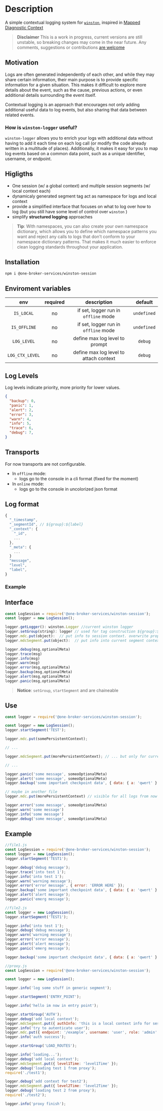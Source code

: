 # Description

A simple contextual logging system for [`winston`](<https://www.npmjs.com/package/winston>), inspired in [Mapped Diagnostic Context](<https://logback.qos.ch/manual/mdc.html>)

> **Disclaimer**
This is a work in progress, current versions are still unstable, so breaking changes may come in the near future.
Any comments, suggestions or contributions [are welcome](<https://github.com/One-Broker-Services/winston-session/issues>)

## Motivation

Logs are often generated independently of each other, and while they may share certain information, their main purpose is to provide specific information for a given situation. This makes it difficult to explore more details about the event, such as the cause, previous actions, or even additional details surrounding the event itself.

Contextual logging is an approach that encourages not only adding additional useful data to log events, but also sharing that data between related events.

<!-- Con el registro contextual, los tokens de datos se agregan y eliminan de los eventos de registro durante el transcurso del tiempo de ejecución de la aplicación.
Según el flujo de trabajo de su aplicación, algunos de estos tokens se pueden compartir en varios eventos de registro o incluso en toda la aplicación. Mientras tanto, sus eventos de registro aún conservan información de registro principal, como nombres de métodos y seguimientos de pila. -->

<!-- winston es una popular herramienta de logging para javascript
Con winston, si bien es posible para cada evento registrar los datos necesarios manualmente en el momento del log como metadatos, -->
<!-- 
Often when there are lot of microservices and logs are been forwarded it becomes difficult to find the reason for error and sequence of events that might have caused the error. MDC approach helps to group together the events that are related to specific event for eg. Order Checkout failed or Payment Failure on Ecommerce site.As customer is unaware of the internal things it is wise idea to add some related information as correlationIds like { orderID: 101 } so it can be searched quickly. -->

### How is `winston-logger` useful?

`winston-logger` allows you to enrich your logs with additional data without having to add it each time on each log call (or modify the code already written in a multitude of places). Additionally, it makes it easy for you to map log events based on a common data point, such as a unique identifier, username, or endpoint.
<!-- Puede agregar y eliminar del contexto durante el transcurso de la aplicación sin tener que realizar un seguimiento de lo que se almacena en el contexto y dónde aparece en sus registros. -->

## Higligths

* One session (w/ a global context) and multiple session segments (w/ local context each)
* dynamicaly generated segment tag act as namespace for logs and local context
* provide a simplified interface that focuses on what to log over how to log (but you still have some level of control over `winston` )
* simplify **structured logging** approaches

> **Tip**: With namespaces, you can also create your own namespace dictionary, which allows you to define which namespace patterns you want and reject any calls to logs that don’t conform to your namespace dictionary patterns. That makes it much easier to enforce clean logging standards throughout your application.

<!-- * a `winston` logger can be particular for ona segment or can be shared for all segments (you decide) -->

<!-- * la session es una instancia unica que mantiene sus propiedades persistentes entre todos los ficheros una. Es ideal para los entornos serverless en los que cada llamada a la api es independiente (p.e una lambda unica)
* permite mantener un contexto compartido por todos los loggers de la session. este contexto se puede ir enriqueciendo durante la sesion en cualquier fu
* permite matener simultaneamente varios loggers independientes en una misma session.
Los un logger queda definido  por un label especifico. -->

## Installation

```bash
npm i @one-broker-services/winston-session
```

## Enviroment variables

|env|required|description|default|
|:--:|:--:|:--:|:--:|
|`IS_LOCAL`|no|if set, logger run in `offline` mode| `undefined` |
|`IS_OFFLINE`|no|if set, logger run in `offline` mode| `undefined` |
|`LOG_LEVEL`|no|define max log level to prompt| `debug` |
|`LOG_CTX_LEVEL`|no|define max log level to attach context| `debug` |

## Log Levels

Log levels indicate priority, more priority for lower values.

```json
{
  "backup": 0,
  "panic": 1,
  "alert": 2,
  "error": 3,
  "warn": 4,
  "info": 5,
  "trace": 6,
  "debug": 7,
}
```

## Transports

For now transports are not configurable.

* In `offline` mode:
  * logs go to the console in a cli format (fixed for the moment)
  <!-- * error logs or lower go to a daily rotated file, located in logs folder at project root -->
* In `online` mode:
  * logs go to the console in uncolorized json format

## Log format

```javascript
{
  "_timestamp",
  "_segmentId", // ${group}:${label}
  "_context": {
    "_id",
    ...
  },
  "_meta": {
    ...
  }
  "message",
  "level",
  "label",
}
```

### Example

## Interface

```javascript
const LogSession = require('@one-broker-services/winston-session');
const logger = new LogSession();

logger.getLogger(): winston.Logger //current winston logger
logger.setGroup(string): logger // used for tag construction ${group}:${label}
logger.mdc.put(object):  // put info to session context. overwrite property if already exists. new context will be present in all logs from now on session timeline
logger.mdcSegment.put(object):  // put info into current segment context scope. overwrite property if already exists. new context will be present in all logs in te current segment scope

logger.debug(msg,optionalMeta)
logger.trace(msg)
logger.info(msg)
logger.warn(msg)
logger.error(msg,optionalMeta)
logger.backup(msg,optionalMeta)
logger.alert(msg,optionalMeta)
logger.panic(msg,optionalMeta)

```

> **Notice**: `setGroup`, `startSegment` and are chaineable

## Use

```javascript
const logger = require('@one-broker-services/winston-session');

const logger = new LogSession();
logger.startSegment('TEST');

logger.mdc.put(somePersistentContext);

// ...

logger.mdcSegment.put(morePersistentContext); // ... but only for current segment

// ...

logger.panic('some message', someoOptionalMeta)
logger.alert('some message', someoOptionalMeta)
logger.backup('some important checkpoint data', { data: { a: 'qwert' } });

// maybe in another file
logger.mdc.put(morePersistentContext) // visible for all logs from now in the timeline

logger.error('some message', someoOptionalMeta)
logger.warn('some message')
logger.info('some message')
logger.debug('some message', someoOptionalMeta)

```

## Example

```javascript
//file1.js
const LogSession = require('@one-broker-services/winston-session');
const logger = new LogSession();
logger.startSegment('TEST1');

logger.debug('debug message');
logger.trace('into test 1');
logger.info('into test 1');
logger.warn('warning message');
logger.error('error message', { error: 'ERROR HERE' });
logger.backup('some important checkpoint data', { data: { a: 'qwert' } });
logger.alert('alert message');
logger.panic('emerg message');

```

```javascript
//file2.js
const logger = new LogSession();
logger.startSegment('TEST1');

logger.info('into test 1');
logger.debug('debug message');
logger.warn('warning message');
logger.error('error message');
logger.alert('alert message');
logger.panic('emerg message');

logger.backup('some important checkpoint data', { data: { a: 'qwert' } });

```

```javascript
//proxy.js
const LogSession = require('@one-broker-services/winston-session');

const logger = new LogSession();

logger.info('log some stuff in generic segment');

logger.startSegment('ENTRY_POINT');

logger.info('hello im now in entry point');

logger.startGroup('AUTH');
logger.debug('add local context');
logger.mdcSegment.put({ authInfo: 'this is a local context info for session: ENTRY_POINT:AUTH' });
logger.info('try to autenticate user');
logger.mdc.put({ endpoint: '/example', username: 'user', role: 'admin' });
logger.info('auth success');

logger.startGroup('LOAD_ROUTES');

logger.info('loading...');
logger.debug('add local context');
logger.mdcSegment.put({ level1Time: 'level1Time' });
logger.debug('loading test 1 from proxy');
require('./test1');

logger.debug('add context for test2');
logger.mdcSegment.put({ level2Time: 'level2Time' });
logger.debug('loading test 2 from proxy');
require('./test2');

logger.info('proxy finish');

```

<!--similar: https://www.npmjs.com/package/@zebpay/colt -->
<!-- https://www.npmjs.com/package/winston-context -->